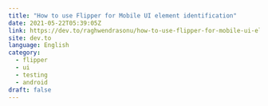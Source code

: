 ```yaml
---
title: "How to use Flipper for Mobile UI element identification"
date: 2021-05-22T05:39:05Z
link: https://dev.to/raghwendrasonu/how-to-use-flipper-for-mobile-ui-element-identification-53oo?utm_medium=RSS&utm_source=news.12bit.vn
site: dev.to
language: English
category:
  - flipper
  - ui
  - testing
  - android
draft: false
---
```

